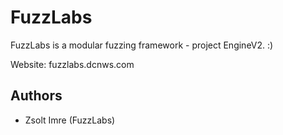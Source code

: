 # FuzzLabs

FuzzLabs is a modular fuzzing framework - project EngineV2. :)

Website: fuzzlabs.dcnws.com

## Authors

 - Zsolt Imre (FuzzLabs)

